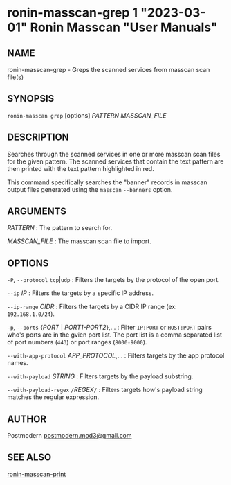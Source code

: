 # ronin-masscan-grep 1 "2023-03-01" Ronin Masscan "User Manuals"

## NAME

ronin-masscan-grep - Greps the scanned services from masscan scan file(s)

## SYNOPSIS

`ronin-masscan grep` [options] *PATTERN* *MASSCAN_FILE*

## DESCRIPTION

Searches through the scanned services in one or more masscan scan files for the
given pattern. The scanned services that contain the text pattern are then
printed with the text pattern highlighted in red.

This command specifically searches the "banner" records in
masscan output files generated using the `masscan` `--banners` option.

## ARGUMENTS

*PATTERN*
: The pattern to search for.

*MASSCAN_FILE*
: The masscan scan file to import.

## OPTIONS

`-P`, `--protocol` `tcp`|`udp`
: Filters the targets by the protocol of the open port.

`--ip` *IP*
: Filters the targets by a specific IP address.

`--ip-range` *CIDR*
: Filters the targets by a CIDR IP range (ex: `192.168.1.0/24`).

`-p`, `--ports` {*PORT* | *PORT1-PORT2*},...
: Filter `IP:PORT` or `HOST:PORT` pairs who's ports are in the gvien port list.
  The port list is a comma separated list of port numbers (`443`) or port
  ranges (`8000-9000`).

`--with-app-protocol` *APP_PROTOCOL*,...
: Filters targets by the app protocol names.

`--with-payload` *STRING*
: Filters targets by the payload substring.

`--with-payload-regex` `/`*REGEX*`/`
: Filters targets how's payload string matches the regular expression.

## AUTHOR

Postmodern <postmodern.mod3@gmail.com>

## SEE ALSO

[ronin-masscan-print](ronin-masscan-print.1.md)
